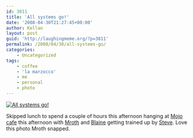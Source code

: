 ```yaml
---
id: 3811
title: 'All systems go!'
date: '2008-04-30T21:27:45+00:00'
author: Kellan
layout: post
guid: 'http://laughingmeme.org/?p=3811'
permalink: /2008/04/30/all-systems-go/
categories:
    - Uncategorized
tags:
    - coffee
    - 'la marzocco'
    - me
    - personal
    - photo
---
```


[![All systems go!](http://farm4.static.flickr.com/3168/2455562536_a6da4a42d7.jpg)](http://www.flickr.com/photos/mroth/2455562536/ "All systems go! by mroth, on Flickr")

Skipped lunch to spend a couple of hours this afternoon hanging at [Mojo cafe](http://www.mojobicyclecafe.com/) this afternoon with [Mroth](http://mroth.info) and [Blaine](http://romeda.org) getting trained up by [Steve](http://www.flickr.com/photos/dogmilque/). Love this photo Mroth snapped.